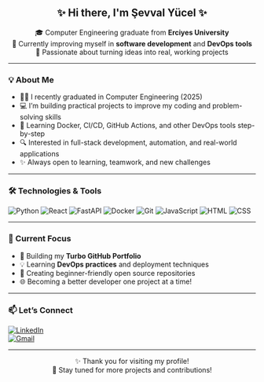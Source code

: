 <h2 align="center">✨ Hi there, I'm Şevval Yücel ✨</h2>

<p align="center">
🎓 Computer Engineering graduate from <strong>Erciyes University</strong>  
<br/>
🌱 Currently improving myself in <strong>software development</strong> and <strong>DevOps tools</strong>  
<br/>
🚀 Passionate about turning ideas into real, working projects
</p>

---

### 💡 About Me

- 👩‍🎓 I recently graduated in Computer Engineering (2025)  
- 💻 I’m building practical projects to improve my coding and problem-solving skills  
- 🐳 Learning Docker, CI/CD, GitHub Actions, and other DevOps tools step-by-step  
- 🔍 Interested in full-stack development, automation, and real-world applications  
- ✨ Always open to learning, teamwork, and new challenges

---

### 🛠️ Technologies & Tools

![Python](https://img.shields.io/badge/Python-3776AB?style=for-the-badge&logo=python&logoColor=white)
![React](https://img.shields.io/badge/React-61DAFB?style=for-the-badge&logo=react&logoColor=black)
![FastAPI](https://img.shields.io/badge/FastAPI-009688?style=for-the-badge&logo=fastapi&logoColor=white)
![Docker](https://img.shields.io/badge/Docker-2496ED?style=for-the-badge&logo=docker&logoColor=white)
![Git](https://img.shields.io/badge/Git-F05032?style=for-the-badge&logo=git&logoColor=white)
![JavaScript](https://img.shields.io/badge/JavaScript-F7DF1E?style=for-the-badge&logo=javascript&logoColor=black)
![HTML](https://img.shields.io/badge/HTML5-e34c26?style=for-the-badge&logo=html5&logoColor=white)
![CSS](https://img.shields.io/badge/CSS3-1572B6?style=for-the-badge&logo=css3&logoColor=white)

---

### 📌 Current Focus

- 🔨 Building my **Turbo GitHub Portfolio**  
- 💡 Learning **DevOps practices** and deployment techniques  
- 🚧 Creating beginner-friendly open source repositories  
- 🌐 Becoming a better developer one project at a time!

---

### 📫 Let’s Connect

[![LinkedIn](https://img.shields.io/badge/LinkedIn-%230077B5.svg?style=for-the-badge&logo=linkedin&logoColor=white)](https://www.linkedin.com/in/sevaly)  
[![Gmail](https://img.shields.io/badge/Email-sevvalyucel@gmail.com-D14836?style=for-the-badge&logo=gmail&logoColor=white)](mailto:sevvalyucel@gmail.com)

---

<p align="center">
✨ Thank you for visiting my profile! <br/>
🌟 Stay tuned for more projects and contributions!
</p>

<!---
lotusdalek/lotusdalek is a ✨ special ✨ repository because its `README.md` (this file) appears on your GitHub profile.
You can click the Preview link to take a look at your changes.
--->
